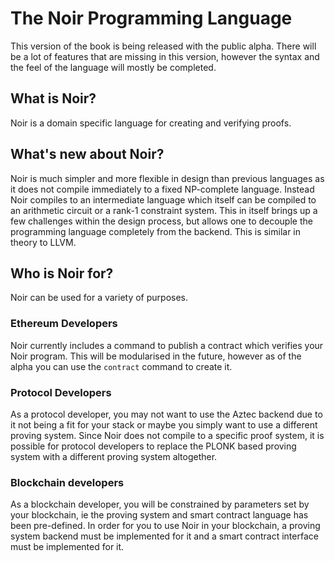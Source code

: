 # The Noir Programming Language


This version of the book is being released with the public alpha. There will be a lot of features that are missing in this version, however the syntax and the feel of the language will mostly be completed. 

## What is Noir?

Noir is a domain specific language for creating and verifying proofs.

## What's new about Noir?

Noir is much simpler and more flexible in design than previous languages as it does not compile immediately to a fixed NP-complete language. Instead Noir compiles to an intermediate language which itself can be compiled to an arithmetic circuit or a rank-1 constraint system. This in itself brings up a few challenges within the design process, but allows one to decouple the programming language completely from the backend. This is similar in theory to LLVM.

## Who is Noir for?

Noir can be used for a variety of purposes.

### Ethereum Developers


Noir currently includes a command to publish a contract which verifies your Noir program. This will be modularised in the future, however as of the alpha you can use the `contract` command to create it.


### Protocol Developers

As a protocol developer, you may not want to use the Aztec backend due to it not being a fit for your stack or maybe you simply want to use a different proving system. Since Noir does not compile to a specific proof system, it is possible for protocol developers to replace the PLONK based proving system with a different proving system altogether.

### Blockchain developers

As a blockchain developer, you will be constrained by parameters set by your blockchain, ie the proving system and smart contract language has been pre-defined. In order for you to use Noir in your blockchain, a proving system backend must be implemented for it and a smart contract interface must be implemented for it. 